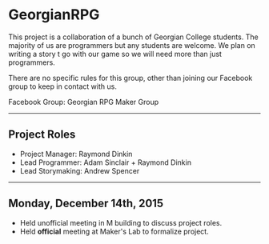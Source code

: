 # GeorgianRPG

This project is a collaboration of a bunch of Georgian College students. 
The majority of us are programmers but any students are welcome. We 
plan on writing a story t go with our game so we will need more than 
just programmers.

There are no specific rules for this group, other than joining our 
Facebook group to keep in contact with us.

Facebook Group: Georgian RPG Maker Group

------------------
Project Roles 
------------------
- Project Manager: Raymond Dinkin
- Lead Programmer: Adam Sinclair + Raymond Dinkin
- Lead Storymaking: Andrew Spencer
 
-----------------------------------
Monday, December 14th, 2015
-----------------------------------
- Held unofficial meeting in M building to discuss project roles.
- Held **official** meeting at Maker's Lab to formalize project.
